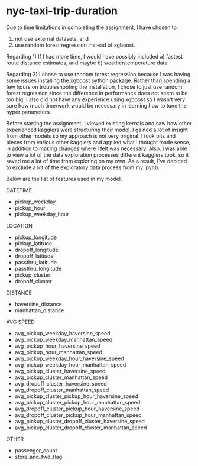 # nyc-taxi-trip-duration

Due to time limitations in completing the assignment, I have chosen to
1) not use external datasets, and
2) use random forest regression instead of xgboost.

Regarding 1)
If I had more time, I would have possibly included a) fastest route distance estimates, and maybe b) weather/temperature data

Regarding 2)
I chose to use random forest regression because I was having some issues installing the xgboost python package. Rather than spending a few hours on troubleshooting the installation, I chose to just use random forest regression since the difference in performance does not seem to be too big. I also did not have any experience using xgboost so I wasn't very sure how much time/work would be necessary in learning how to tune the hyper parameters.


Before starting the assignment, I viewed existing kernals and saw how other experienced kagglers were structuring their model. I gained a lot of insight from other models so my approach is not very original. I took bits and pieces from various other kagglers and applied what I thought made sense, in addition to making changes where I felt was necessary. Also, I was able to view a lot of the data exploration processes different kagglers took, so it saved me a lot of time from exploring on my own. As a result, I've decided to exclude a lot of the exploratory data process from my ipynb.


Below are the list of features used in my model.

DATETIME
- pickup_weekday
- pickup_hour
- pickup_weekday_hour

LOCATION
- pickup_longitude
- pickup_latitude
- dropoff_longitude
- dropoff_latitude
- passthru_latitude
- passthru_longitude
- pickup_cluster
- dropoff_cluster

DISTANCE
- haversine_distance
- manhattan_distance

AVG SPEED
- avg_pickup_weekday_haversine_speed
- avg_pickup_weekday_manhattan_speed
- avg_pickup_hour_haversine_speed
- avg_pickup_hour_manhattan_speed
- avg_pickup_weekday_hour_haversine_speed
- avg_pickup_weekday_hour_manhattan_speed
- avg_pickup_cluster_haversine_speed
- avg_pickup_cluster_manhattan_speed
- avg_dropoff_cluster_haversine_speed
- avg_dropoff_cluster_manhattan_speed
- avg_pickup_cluster_pickup_hour_haversine_speed
- avg_pickup_cluster_pickup_hour_manhattan_speed
- avg_dropoff_cluster_pickup_hour_haversine_speed
- avg_dropoff_cluster_pickup_hour_manhattan_speed
- avg_pickup_cluster_dropoff_cluster_haversine_speed
- avg_pickup_cluster_dropoff_cluster_manhattan_speed

OTHER
- passenger_count
- store_and_fwd_flag
